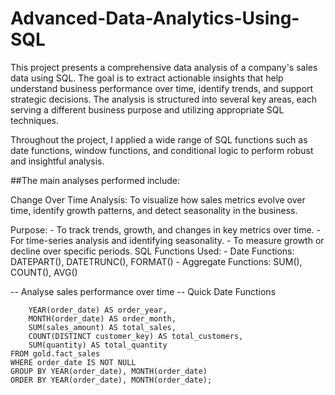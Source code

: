 # Advanced-Data-Analytics-Using-SQL
This project presents a comprehensive data analysis of a company's sales data using SQL. The goal is to extract actionable insights that help understand business performance over time, identify trends, and support strategic decisions. The analysis is structured into several key areas, each serving a different business purpose and utilizing appropriate SQL techniques.

Throughout the project, I applied a wide range of SQL functions such as date functions, window functions, and conditional logic to perform robust and insightful analysis.

##The main analyses performed include:

Change Over Time Analysis:
To visualize how sales metrics evolve over time, identify growth patterns, and detect seasonality in the business.

Purpose:
    - To track trends, growth, and changes in key metrics over time.
    - For time-series analysis and identifying seasonality.
    - To measure growth or decline over specific periods.
SQL Functions Used:
    - Date Functions: DATEPART(), DATETRUNC(), FORMAT()
    - Aggregate Functions: SUM(), COUNT(), AVG()

-- Analyse sales performance over time
-- Quick Date Functions
``` SELECT
    YEAR(order_date) AS order_year,
    MONTH(order_date) AS order_month,
    SUM(sales_amount) AS total_sales,
    COUNT(DISTINCT customer_key) AS total_customers,
    SUM(quantity) AS total_quantity
FROM gold.fact_sales
WHERE order_date IS NOT NULL
GROUP BY YEAR(order_date), MONTH(order_date)
ORDER BY YEAR(order_date), MONTH(order_date);
